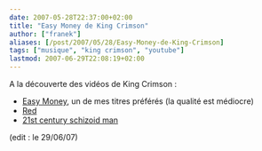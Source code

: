 ```yaml
---
date: 2007-05-28T22:37:00+02:00
title: "Easy Money de King Crimson"
author: ["franek"]
aliases: [/post/2007/05/28/Easy-Money-de-King-Crimson]
tags: ["musique", "king crimson", "youtube"]
lastmod: 2007-06-29T22:08:19+02:00
---
```

A la découverte des vidéos de King Crimson :

- [Easy Money](tp://www.youtube.com/watch?v=EZIPwZ6BaBg), un de mes titres préférés (la qualité est médiocre)
- [Red](http://www.youtube.com/watch?v=d0S4-VA-0zY)
- [21st century schizoid man](http://www.youtube.com/watch?v=bcdM1xEiQN0)

(edit : le 29/06/07)
